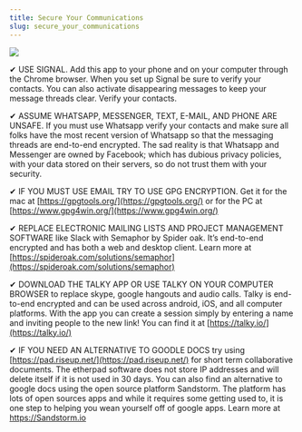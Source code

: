 ```yaml
---
title: Secure Your Communications
slug: secure_your_communications
---
```


![](/images/coverchap_9.jpg)




<span class="highlight_color">✔ USE SIGNAL.</span> Add this app to your phone and on your computer through the Chrome browser. When you set up Signal be sure to verify your contacts. You can also activate disappearing messages to keep your message threads clear. Verify your contacts.

<span class="highlight_color">✔ ASSUME WHATSAPP, MESSENGER, TEXT, E-MAIL, AND PHONE ARE UNSAFE.</span> If you must use Whatsapp verify your contacts and make sure all folks have the most recent version of Whatsapp so that the messaging threads are end-to-end encrypted. The sad reality is that Whatsapp and Messenger are owned by Facebook; which has dubious privacy policies, with your data stored on their servers, so do not trust them with your security. 

<span class="highlight_color">✔ IF YOU MUST USE EMAIL TRY TO USE GPG ENCRYPTION.</span> Get it for the mac at [https://gpgtools.org/](https://gpgtools.org/) or for the PC at [https://www.gpg4win.org/](https://www.gpg4win.org/)

<span class="highlight_color">✔ REPLACE ELECTRONIC MAILING LISTS AND PROJECT MANAGEMENT SOFTWARE</span> like Slack with Semaphor by Spider oak. It’s end-to-end encrypted and has both a web and desktop client. Learn more at [https://spideroak.com/solutions/semaphor](https://spideroak.com/solutions/semaphor)



<span class="highlight_color">✔ DOWNLOAD THE TALKY APP OR USE TALKY ON YOUR COMPUTER BROWSER</span> to replace skype, google hangouts and audio calls. Talky is end-to-end encrypted and can be used across android, iOS, and all computer platforms. With the app you can create a session simply by entering a name and inviting people to the new link! You can find it at [https://talky.io/](https://talky.io/)

<span class="highlight_color">✔ IF YOU NEED AN ALTERNATIVE TO GOODLE DOCS</span> try using [https://pad.riseup.net/](https://pad.riseup.net/) for short term collaborative documents. The etherpad software does not store IP addresses and will delete itself if it is not used in 30 days. You can also find an alternative to google docs using the open source platform Sandstorm. The platform has lots of open sources apps and while it requires some getting used to, it is one step to helping you wean yourself off of google apps. Learn more at https://Sandstorm.io